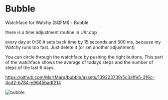 # Bubble

Watchface for Watchy (SQFMI) - Bubble

there is a time adjustment routine in Uhr.cpp

every day at 0:30 it sets back time by 15 seconds and 500 ms, because my Watchy runs too fast. Just delete it (or set another adjustment)

You can circle through the watchface by pushing the right buttons. This part of the watchface shows the average of todays steps and the number of steps of the last 6 days. 








https://github.com/MartMarq/bubble/assets/139223739/5c3affe5-316c-4cd2-b784-e9645badf214







![bubble](https://github.com/MartMarq/bubble/assets/139223739/c73b0a2e-8fbb-47a3-9215-334c72d40363)
